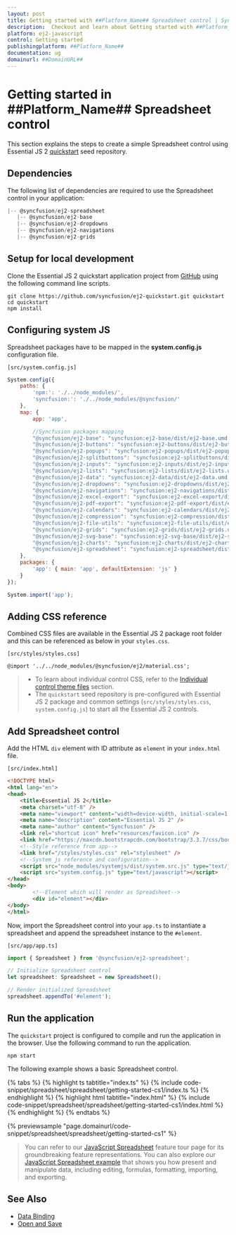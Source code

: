 ```yaml
---
layout: post
title: Getting started with ##Platform_Name## Spreadsheet control | Syncfusion
description:  Checkout and learn about Getting started with ##Platform_Name## Spreadsheet control of Syncfusion Essential JS 2 and more details.
platform: ej2-javascript
control: Getting started 
publishingplatform: ##Platform_Name##
documentation: ug
domainurl: ##DomainURL##
---
```


# Getting started in ##Platform_Name## Spreadsheet control

This section explains the steps to create a simple Spreadsheet control using Essential JS 2 [quickstart](https://github.com/syncfusion/ej2-quickstart.git) seed repository.

## Dependencies

The following list of dependencies are required to use the Spreadsheet control in your application:

```js
|-- @syncfusion/ej2-spreadsheet
   |-- @syncfusion/ej2-base
   |-- @syncfusion/ej2-dropdowns
   |-- @syncfusion/ej2-navigations
   |-- @syncfusion/ej2-grids

```

## Setup for local development

Clone the Essential JS 2 quickstart application project from [GitHub](https://github.com/syncfusion/ej2-quickstart.git) using the following command line scripts.

```
git clone https://github.com/syncfusion/ej2-quickstart.git quickstart
cd quickstart
npm install
```

## Configuring system JS

Spreadsheet packages have to be mapped in the **system.config.js** configuration file.

`[src/system.config.js]`

```js
System.config({
    paths: {
        'npm:': './../node_modules/',
        'syncfusion:': './../node_modules/@syncfusion/'
    },
    map: {
        app: 'app',

        //Syncfusion packages mapping
        "@syncfusion/ej2-base": "syncfusion:ej2-base/dist/ej2-base.umd.min.js",
        "@syncfusion/ej2-buttons": "syncfusion:ej2-buttons/dist/ej2-buttons.umd.min.js",
        "@syncfusion/ej2-popups": "syncfusion:ej2-popups/dist/ej2-popups.umd.min.js",
        "@syncfusion/ej2-splitbuttons": "syncfusion:ej2-splitbuttons/dist/ej2-splitbuttons.umd.min.js",
        "@syncfusion/ej2-inputs": "syncfusion:ej2-inputs/dist/ej2-inputs.umd.min.js",
        "@syncfusion/ej2-lists": "syncfusion:ej2-lists/dist/ej2-lists.umd.min.js",
        "@syncfusion/ej2-data": "syncfusion:ej2-data/dist/ej2-data.umd.min.js",
        "@syncfusion/ej2-dropdowns": "syncfusion:ej2-dropdowns/dist/ej2-dropdowns.umd.min.js",
        "@syncfusion/ej2-navigations": "syncfusion:ej2-navigations/dist/ej2-navigations.umd.min.js",
        "@syncfusion/ej2-excel-export": "syncfusion:ej2-excel-export/dist/ej2-excel-export.umd.min.js",
        "@syncfusion/ej2-pdf-export": "syncfusion:ej2-pdf-export/dist/ej2-pdf-export.umd.min.js",
        "@syncfusion/ej2-calendars": "syncfusion:ej2-calendars/dist/ej2-calendars.umd.min.js",
        "@syncfusion/ej2-compression": "syncfusion:ej2-compression/dist/ej2-compression.umd.min.js",
        "@syncfusion/ej2-file-utils": "syncfusion:ej2-file-utils/dist/ej2-file-utils.umd.min.js",
        "@syncfusion/ej2-grids": "syncfusion:ej2-grids/dist/ej2-grids.umd.min.js",
        "@syncfusion/ej2-svg-base": "syncfusion:ej2-svg-base/dist/ej2-svg-base.umd.min.js",
        "@syncfusion/ej2-charts": "syncfusion:ej2-charts/dist/ej2-charts.umd.min.js",
        "@syncfusion/ej2-spreadsheet": "syncfusion:ej2-spreadsheet/dist/ej2-spreadsheet.umd.min.js"
    },
    packages: {
        'app': { main: 'app', defaultExtension: 'js' }
    }
});

System.import('app');
```

## Adding CSS reference

Combined CSS files are available in the Essential JS 2 package root folder and
this can be referenced as below in your `styles.css`.

`[src/styles/styles.css]`

```
@import '../../node_modules/@syncfusion/ej2/material.css';
```

> * To learn about individual control CSS, refer to the [Individual control theme files](https://ej2.syncfusion.com/documentation/appearance/theme/#referring-individual-component-theme) section.
> * The `quickstart` seed repository is pre-configured with Essential JS 2 package and common settings (`src/styles/styles.css`, `system.config.js`)
to start all the Essential JS 2 controls.

## Add Spreadsheet control

Add the HTML `div` element with ID attribute as `element` in your `index.html` file.

`[src/index.html]`

```html
<!DOCTYPE html>
<html lang="en">
<head>
    <title>Essential JS 2</title>
    <meta charset="utf-8" />
    <meta name="viewport" content="width=device-width, initial-scale=1.0, user-scalable=no" />
    <meta name="description" content="Essential JS 2" />
    <meta name="author" content="Syncfusion" />
    <link rel="shortcut icon" href="resources/favicon.ico" />
    <link href="https://maxcdn.bootstrapcdn.com/bootstrap/3.3.7/css/bootstrap.min.css" rel="stylesheet" />
    <!--Style reference from app-->
    <link href="/styles/styles.css" rel="stylesheet" />
    <!--System js reference and configuration-->
    <script src="node_modules/systemjs/dist/system.src.js" type="text/javascript"></script>
    <script src="system.config.js" type="text/javascript"></script>
</head>
<body>
        <!--Element which will render as Spreadsheet-->
        <div id="element"></div>
</body>
</html>
```

Now, import the Spreadsheet control into your `app.ts` to instantiate a spreadsheet and append the spreadsheet instance to the `#element`.

`[src/app/app.ts]`

```ts
import { Spreadsheet } from '@syncfusion/ej2-spreadsheet';

// Initialize Spreadsheet control
let spreadsheet: Spreadsheet = new Spreadsheet();

// Render initialized Spreadsheet
spreadsheet.appendTo('#element');
```

## Run the application

The `quickstart` project is configured to compile and run the application in the browser. Use the following command to run the application.

```
npm start
```

The following example shows a basic Spreadsheet control.

{% tabs %}
{% highlight ts tabtitle="index.ts" %}
{% include code-snippet/spreadsheet/spreadsheet/getting-started-cs1/index.ts %}
{% endhighlight %}
{% highlight html tabtitle="index.html" %}
{% include code-snippet/spreadsheet/spreadsheet/getting-started-cs1/index.html %}
{% endhighlight %}
{% endtabs %}
          
{% previewsample "page.domainurl/code-snippet/spreadsheet/spreadsheet/getting-started-cs1" %}

> You can refer to our [JavaScript Spreadsheet](https://www.syncfusion.com/javascript-ui-controls/js-spreadsheet) feature tour page for its groundbreaking feature representations. You can also explore our [JavaScript Spreadsheet example](https://ej2.syncfusion.com/demos/#/material/spreadsheet/default.html) that shows you how present and manipulate data, including editing, formulas, formatting, importing, and exporting.

## See Also

* [Data Binding](./data-binding)
* [Open and Save](./open-save)